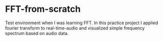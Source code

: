 # FFT-from-scratch
Test environment when I was learning FFT. In this practice project I applied fourier transform to real-time-audio and visualized simple frequency spectrum based on audio data.

